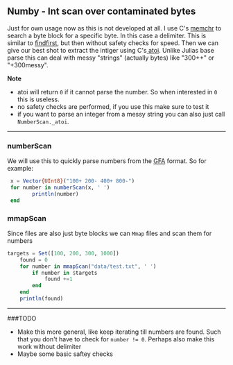 ## Numby - Int scan over contaminated bytes
Just for own usage now as this is not developed at all. I use C's [memchr](https://cplusplus.com/reference/cstring/memchr/ "memchr") to search a byte block for a specific byte. In this case a delimiter. This is similar to [findfirst](https://github.com/JuliaLang/julia/blob/master/base/strings/search.jl#L15 "findfirst"), but then without safety checks for speed.  Then we can give our best shot to extract the intiger using C's[ atoi](https://cplusplus.com/reference/cstdlib/atoi/?kw=atoi " atoi"). Unlike Julias base parse this can deal with messy "strings" (actually bytes) like "300++" or "+300messy". 

**Note**
- atoi will return `0` if it cannot parse the number. So when interested in `0` this is useless.
- no safety checks are performed, if you use this make sure to test it
- if you want to parse an integer from a messy string you can also just call `NumberScan._atoi`.

------------

### numberScan
We will use this to quickly parse numbers from the [GFA](http://gfa-spec.github.io/GFA-spec/GFA1.html "GFA") format. So for example:

```Julia
 x = Vector{UInt8}("100+ 200- 400+ 800-")  
 for number in numberScan(x, ' ')
        println(number)
 end
```

### mmapScan
Since files are also just byte blocks we can `Mmap` files and scan them for numbers
```Julia
targets = Set([100, 200, 300, 1000])
    found = 0
    for number in mmapScan("data/test.txt", ' ')
        if number in $targets 
            found +=1
        end
    end
    println(found)
```

---
###TODO
- Make this more general, like keep iterating till numbers are found. Such that you don't have to check for `number != 0`. Perhaps also make this work without delimiter
- Maybe some basic saftey checks
